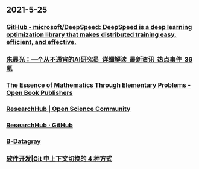 
## 2021-5-25

### [GitHub - microsoft/DeepSpeed: DeepSpeed is a deep learning optimization library that makes distributed training easy, efficient, and effective.](https://github.com/microsoft/DeepSpeed)

### [朱晨光：一个从不通宵的AI研究员_详细解读_最新资讯_热点事件_36氪](https://www.36kr.com/p/1224094389621384)

### [The Essence of Mathematics Through Elementary Problems - Open Book Publishers](https://www.openbookpublishers.com/product/979)

### [ResearchHub | Open Science Community](https://www.researchhub.com/all)

### [ResearchHub · GitHub](https://github.com/ResearchHub)

### [B-Datagray](https://www.b-datagray.com/)

### [软件开发|Git 中上下文切换的 4 种方式](https://linux.cn/article-13422-1.html)